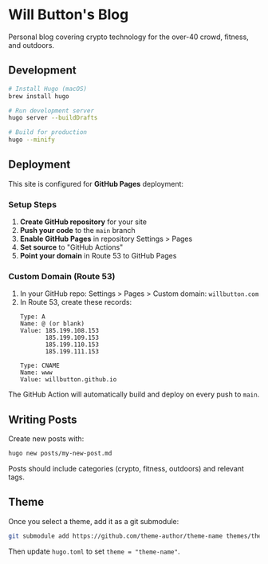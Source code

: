 # Will Button's Blog

Personal blog covering crypto technology for the over-40 crowd, fitness, and outdoors.

## Development

```bash
# Install Hugo (macOS)
brew install hugo

# Run development server
hugo server --buildDrafts

# Build for production
hugo --minify
```

## Deployment

This site is configured for **GitHub Pages** deployment:

### Setup Steps
1. **Create GitHub repository** for your site
2. **Push your code** to the `main` branch
3. **Enable GitHub Pages** in repository Settings > Pages
4. **Set source** to "GitHub Actions"
5. **Point your domain** in Route 53 to GitHub Pages

### Custom Domain (Route 53)
1. In your GitHub repo: Settings > Pages > Custom domain: `willbutton.com`
2. In Route 53, create these records:
   ```
   Type: A
   Name: @ (or blank)
   Value: 185.199.108.153
          185.199.109.153
          185.199.110.153
          185.199.111.153
   
   Type: CNAME  
   Name: www
   Value: willbutton.github.io
   ```

The GitHub Action will automatically build and deploy on every push to `main`.

## Writing Posts

Create new posts with:

```bash
hugo new posts/my-new-post.md
```

Posts should include categories (crypto, fitness, outdoors) and relevant tags.

## Theme

Once you select a theme, add it as a git submodule:

```bash
git submodule add https://github.com/theme-author/theme-name themes/theme-name
```

Then update `hugo.toml` to set `theme = "theme-name"`.